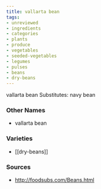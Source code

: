 ```yaml
---
title: vallarta bean
tags:
- unreviewed
- ingredients
- categories
- plants
- produce
- vegetables
- seeded-vegetables
- legumes
- pulses
- beans
- dry-beans
---
```

vallarta bean Substitutes: navy bean

### Other Names

* vallarta bean

### Varieties

* [[dry-beans]]

### Sources
* http://foodsubs.com/Beans.html
